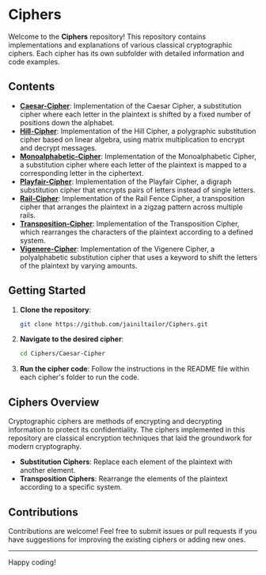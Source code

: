 # Ciphers

Welcome to the **Ciphers** repository! This repository contains implementations and explanations of various classical cryptographic ciphers. Each cipher has its own subfolder with detailed information and code examples.

## Contents

- **[Caesar-Cipher](./Caesar-Cipher/)**: Implementation of the Caesar Cipher, a substitution cipher where each letter in the plaintext is shifted by a fixed number of positions down the alphabet.
- **[Hill-Cipher](./Hill-Cipher/)**: Implementation of the Hill Cipher, a polygraphic substitution cipher based on linear algebra, using matrix multiplication to encrypt and decrypt messages.
- **[Monoalphabetic-Cipher](./Monoalphabetic-Cipher/)**: Implementation of the Monoalphabetic Cipher, a substitution cipher where each letter of the plaintext is mapped to a corresponding letter in the ciphertext.
- **[Playfair-Cipher](./Playfair-Cipher/)**: Implementation of the Playfair Cipher, a digraph substitution cipher that encrypts pairs of letters instead of single letters.
- **[Rail-Cipher](./Rail-Cipher/)**: Implementation of the Rail Fence Cipher, a transposition cipher that arranges the plaintext in a zigzag pattern across multiple rails.
- **[Transposition-Cipher](./Transposition-Cipher/)**: Implementation of the Transposition Cipher, which rearranges the characters of the plaintext according to a defined system.
- **[Vigenere-Cipher](./Vigenere-Cipher/)**: Implementation of the Vigenere Cipher, a polyalphabetic substitution cipher that uses a keyword to shift the letters of the plaintext by varying amounts.

## Getting Started

1. **Clone the repository**:
    ```bash
    git clone https://github.com/jainiltailor/Ciphers.git
    ```

2. **Navigate to the desired cipher**:
    ```bash
    cd Ciphers/Caesar-Cipher
    ```

3. **Run the cipher code**:
    Follow the instructions in the README file within each cipher's folder to run the code.

## Ciphers Overview

Cryptographic ciphers are methods of encrypting and decrypting information to protect its confidentiality. The ciphers implemented in this repository are classical encryption techniques that laid the groundwork for modern cryptography.

- **Substitution Ciphers**: Replace each element of the plaintext with another element.
- **Transposition Ciphers**: Rearrange the elements of the plaintext according to a specific system.

## Contributions

Contributions are welcome! Feel free to submit issues or pull requests if you have suggestions for improving the existing ciphers or adding new ones.

---

Happy coding!
